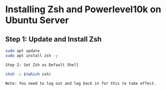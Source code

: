 # Installing Zsh and Powerlevel10k on Ubuntu Server

## Step 1: Update and Install Zsh

```bash
sudo apt update
sudo apt install zsh -y

Step 2: Set Zsh as Default Shell

chsh -s $(which zsh)

Note: You need to log out and log back in for this to take effect.
